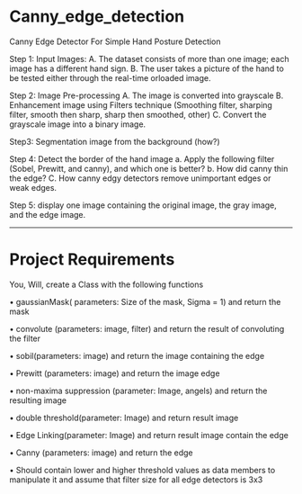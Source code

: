 # Canny_edge_detection

Canny Edge Detector For Simple Hand Posture Detection
 
Step 1: Input Images:
A. The dataset consists of more than one image; each image has a different hand sign.
B. The user takes a picture of the hand to be tested either through the real-time orloaded image.

Step 2: Image Pre-processing
A. The image is converted into grayscale
B. Enhancement image using Filters technique (Smoothing filter, sharping filter, smooth then sharp, sharp then smoothed, other)
C. Convert the grayscale image into a binary image.

Step3: Segmentation image from the background (how?)

Step 4: Detect the border of the hand image
a. Apply the following filter (Sobel, Prewitt, and canny), and which one is better?
b. How did canny thin the edge?
C. How canny edgy detectors remove unimportant edges or weak edges.

Step 5: display one image containing the original image, the gray image, and the edge image.

-------------------------------------------------------------------------------------------------------------------------------------------------------------------------

# Project Requirements

You, Will, create a Class with the following functions

• gaussianMask( parameters: Size of the mask, Sigma = 1) and return the mask

• convolute (parameters: image, filter) and return the result of convoluting the filter 

• sobil(parameters: image) and return the image containing the edge 

• Prewitt (parameters: image) and return the image edge 

• non-maxima suppression (parameter: Image, angels) and return the resulting image

• double threshold(parameter: Image) and return result image 

• Edge Linking(parameter: Image) and return result image contain the edge

• Canny (parameters: image) and return the edge 

• Should contain lower and higher threshold values as data members to manipulate it and assume that filter size for all edge detectors is 3x3
